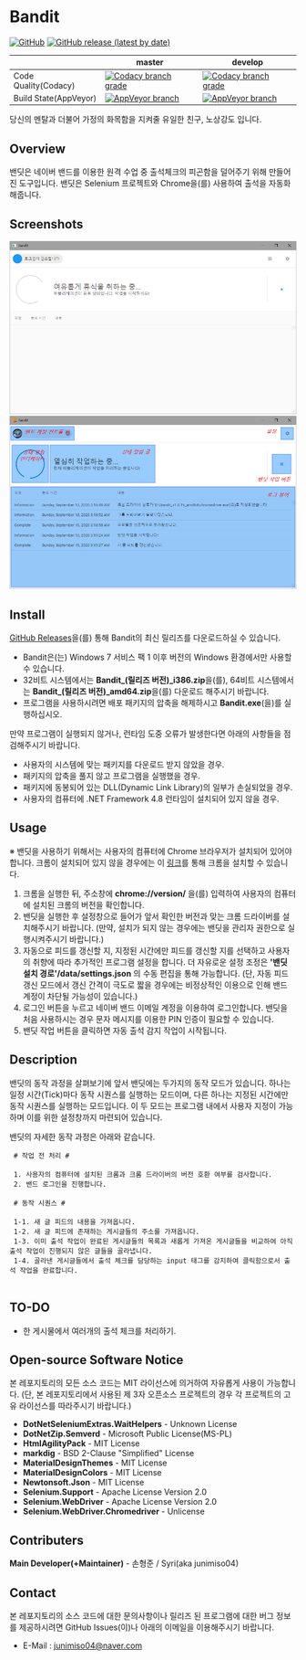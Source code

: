 # Bandit
[![GitHub](https://img.shields.io/github/license/junimiso04/Bandit?style=flat-square)](https://github.com/junimiso04/Bandit/blob/master/LICENSE)
[![GitHub release (latest by date)](https://img.shields.io/github/v/release/junimiso04/Bandit?logo=GitHub&logoColor=White&style=flat-square)](https://github.com/junimiso04/Bandit/releases/latest)

| |master|develop|
|------|------|------|
|Code Quality(Codacy)|[![Codacy branch grade](https://img.shields.io/codacy/grade/b3afd7c34f1d4cc8a8e8092015731f92/master?logo=Codacy&logoColor=white&style=flat-square)](https://app.codacy.com/manual/junimiso04/Bandit/dashboard)|[![Codacy branch grade](https://img.shields.io/codacy/grade/b3afd7c34f1d4cc8a8e8092015731f92/develop?logo=Codacy&logoColor=white&style=flat-square)](https://app.codacy.com/manual/junimiso04/Bandit/dashboard)|
|Build State(AppVeyor)|[![AppVeyor branch](https://img.shields.io/appveyor/build/junimiso04/Bandit/master?logo=AppVeyor&logoColor=white&style=flat-square)](https://ci.appveyor.com/project/junimiso04/bandit)|[![AppVeyor branch](https://img.shields.io/appveyor/build/junimiso04/Bandit/develop?logo=AppVeyor&logoColor=white&style=flat-square)](https://ci.appveyor.com/project/junimiso04/bandit)|

당신의 멘탈과 더불어 가정의 화목함을 지켜줄 유일한 친구, 노상강도 입니다.

## Overview
밴딧은 네이버 밴드를 이용한 원격 수업 중 출석체크의 피곤함을 덜어주기 위해 만들어진 도구입니다. 밴딧은 Selenium 프로젝트와 Chrome을(를) 사용하여 출석을 자동화해줍니다.

## Screenshots
![Bandit](./image/bandit.png)
![Bandit](./image/guide.png)

## Install
[GitHub Releases](https://github.com/junimiso04/Bandit/releases)을(를) 통해 Bandit의 최신 릴리즈를 다운로드하실 수 있습니다.
 * Bandit은(는) Windows 7 서비스 팩 1 이후 버전의 Windows 환경에서만 사용할 수 있습니다.
 * 32비트 시스템에서는 **Bandit_(릴리즈 버전)_i386.zip**을(를), 64비트 시스템에서는 **Bandit_(릴리즈 버전)_amd64.zip**을(를) 다운로드 해주시기 바랍니다.
 * 프로그램을 사용하시려면 배포 패키지의 압축을 해제하시고 __Bandit.exe__(을)를 실행하십시오.
 
만약 프로그램이 실행되지 않거나, 런타임 도중 오류가 발생한다면 아래의 사항들을 점검해주시기 바랍니다.
 * 사용자의 시스템에 맞는 패키지를 다운로드 받지 않았을 경우.
 * 패키지의 압축을 풀지 않고 프로그램을 실행했을 경우.
 * 패키지에 동봉되어 있는 DLL(Dynamic Link Library)의 일부가 손실되었을 경우.
 * 사용자의 컴퓨터에 .NET Framework 4.8 런타임이 설치되어 있지 않을 경우.

## Usage
※ 밴딧을 사용하기 위해서는 사용자의 컴퓨터에 Chrome 브라우저가 설치되어 있어야합니다. 크롬이 설치되어 있지 않을 경우에는 이 [링크](https://www.google.com/intl/en/chrome/)를 통해 크롬을 설치할 수 있습니다.

1. 크롬을 실행한 뒤, 주소창에 __chrome://version/__ 을(를) 입력하여 사용자의 컴퓨터에 설치된 크롬의 버전을 확인합니다.
2. 밴딧을 실행한 후 설정창으로 들어가 앞서 확인한 버전과 맞는 크롬 드라이버를 설치해주시기 바랍니다. (만약, 설치가 되지 않는 경우에는 밴딧을 관리자 권한으로 실행시켜주시기 바랍니다.)
3. 자동으로 피드를 갱신할 지, 지정된 시간에만 피드를 갱신할 지를 선택하고 사용자의 취향에 따라 추가적인 프로그램 설정을 합니다. 더 자유로운 설정 조정은 __'밴딧 설치 경로'/data/settings.json__ 의 수동 편집을 통해 가능합니다. (단, 자동 피드 갱신 모드에서 갱신 간격이 극도로 짧을 경우에는 비정상적인 이용으로 인해 밴드 계정이 차단될 가능성이 있습니다.)
4. 로그인 버튼을 누르고 네이버 밴드 이메일 계정을 이용하여 로그인합니다. 밴딧을 처음 사용하시는 경우 문자 메시지를 이용한 PIN 인증이 필요할 수 있습니다.
5. 밴딧 작업 버튼을 클릭하면 자동 출석 감지 작업이 시작됩니다.



## Description
밴딧의 동작 과정을 살펴보기에 앞서 밴딧에는 두가지의 동작 모드가 있습니다. 하나는 일정 시간(Tick)마다 동작 시퀀스를 실행하는 모드이며, 다른 하나는 지정된 시간에만 동작 시퀀스를 실행하는 모드입니다. 이 두 모드는 프로그램 내에서 사용자 지정이 가능하며 이를 위한 설정창까지 마련되어 있습니다.

밴딧의 자세한 동작 과정은 아래와 같습니다.

```
 # 작업 전 처리 #
 
 1. 사용자의 컴퓨터에 설치된 크롬과 크롬 드라이버의 버전 호환 여부를 검사합니다. 
 2. 밴드 로그인을 진행합니다.
 
 # 동작 시퀀스 #
 
 1-1. 새 글 피드의 내용을 가져옵니다. 
 1-2. 새 글 피드에 존재하는 게시글들의 주소를 가져옵니다. 
 1-3. 이미 출석 작업이 완료된 게시글들의 목록과 새롭게 가져온 게시글들을 비교하여 아직 출석 작업이 진행되지 않은 글들을 골라냅니다.
 1-4. 골라낸 게시글들에서 출석 체크를 담당하는 input 태그를 감지하여 클릭함으로서 출석 작업을 완료합니다.
 
```

## TO-DO
 * 한 게시물에서 여러개의 출석 체크를 처리하기.

## Open-source Software Notice
본 레포지토리의 모든 소스 코드는 MIT 라이선스에 의거하여 자유롭게 사용이 가능합니다. (단, 본 레포지토리에서 사용된 제 3자 오픈소스 프로젝트의 경우 각 프로젝트의 고유 라이선스를 따라주시기 바랍니다.) 

 * __DotNetSeleniumExtras.WaitHelpers__ - Unknown License
 * __DotNetZip.Semverd__ - Microsoft Public License(MS-PL)
 * __HtmlAgilityPack__ - MIT License
 * __markdig__ - BSD 2-Clause "Simplified" License
 * __MaterialDesignThemes__ - MIT License
 * __MaterialDesignColors__ - MIT License
 * __Newtonsoft.Json__ - MIT License
 * __Selenium.Support__ - Apache License Version 2.0
 * __Selenium.WebDriver__ - Apache License Version 2.0
 * __Selenium.WebDriver.Chromedriver__ - Unlicense
 
## Contributers
__Main Developer(+Maintainer)__ - 손형준 / Syri(aka junimiso04)

## Contact
본 레포지토리의 소스 코드에 대한 문의사항이나 릴리즈 된 프로그램에 대한 버그 정보를 제공하시려면 GitHub Issues(이)나 아래의 이메일을 이용해주시기 바랍니다.

 * E-Mail : junimiso04@naver.com
